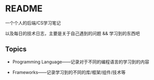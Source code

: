 # README

一个个人的后端/CS学习笔记

以及每日的技术日志，主要是关于自己遇到的问题 && 学习到的东西吧

## Topics

* Programming Language——记录对于不同的编程语言的学习到的内容

* Frameworks——记录学习到的不同的库/框架/组件/技术等
